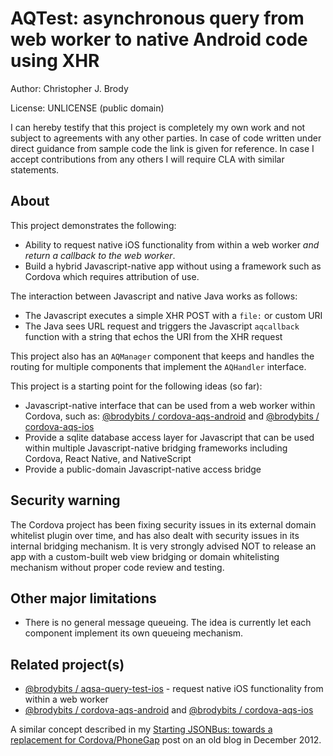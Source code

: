 # AQTest: asynchronous query from web worker to native Android code using XHR

Author: Christopher J. Brody

License: UNLICENSE (public domain)

I can hereby testify that this project is completely my own work and not subject to agreements with any other parties.
In case of code written under direct guidance from sample code the link is given for reference.
In case I accept contributions from any others I will require CLA with similar statements.

## About

This project demonstrates the following:
- Ability to request native iOS functionality from within a web worker *and return a callback to the web worker*.
- Build a hybrid Javascript-native app without using a framework such as Cordova which requires attribution of use.

The interaction between Javascript and native Java works as follows:
- The Javascript executes a simple XHR POST with a `file:` or custom URI
- The Java sees URL request and triggers the Javascript `aqcallback` function with a string that echos the URI from the XHR request

This project also has an `AQManager` component that keeps and handles the routing for multiple components that implement the `AQHandler` interface.

This project is a starting point for the following ideas (so far):
- Javascript-native interface that can be used from a web worker within Cordova, such as: [@brodybits / cordova-aqs-android](https://github.com/brodybits/cordova-aqs-android) and [@brodybits / cordova-aqs-ios](https://github.com/brodybits/cordova-aqs-ios)
- Provide a sqlite database access layer for Javascript that can be used within multiple Javascript-native bridging frameworks including Cordova, React Native, and NativeScript
- Provide a public-domain Javascript-native access bridge

## Security warning

The Cordova project has been fixing security issues in its external domain whitelist plugin over time, and has also dealt with security issues in its internal bridging mechanism. It is very strongly advised NOT to release an app with a custom-built web view bridging or domain whitelisting mechanism without proper code review and testing.

## Other major limitations

- There is no general message queueing. The idea is currently let each component implement its own queueing mechanism.

## Related project(s)

- [@brodybits / aqsa-query-test-ios](https://github.com/brodybits/aqsa-query-test-ios) - request native iOS functionality from within a web worker
- [@brodybits / cordova-aqs-android](https://github.com/brodybits/cordova-aqs-android) and [@brodybits / cordova-aqs-ios](https://github.com/brodybits/cordova-aqs-ios)


A similar concept described in my [Starting JSONBus: towards a replacement for Cordova/PhoneGap](http://brodyspark.blogspot.com/2012/12/starting-jsonbus-towards-replacement.html) post on an old blog in December 2012.
